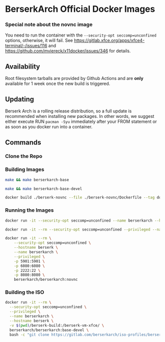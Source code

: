 # BerserkArch Official Docker Images

### Special note about the novnc image

You need to run the container with the `--security-opt seccomp=unconfined` options, otherwise, it will fail. See https://gitlab.xfce.org/apps/xfce4-terminal/-/issues/116 and https://github.com/mviereck/x11docker/issues/346 for details.

## Availability

Root filesystem tarballs are provided by Github Actions and are **only** available for 1 week once the new build is triggered.

## Updating

Berserk Arch is a rolling release distribution, so a full update is recommended when installing new packages. In other words, we suggest either execute RUN `pacman -Syu` immediately after your FROM statement or as soon as you docker run into a container.

## Commands

### Clone the Repo

### Building Images

```bash
make && make berserkarch-base
```

```bash
make && make berserkarch-base-devel
```

```bash
docker build ./berserk-novnc --file ./berserk-novnc/Dockerfile --tag docker.io/berserkarch/berserkarch:novnc
```

### Running the Images

```bash
docker run -it --security-opt seccomp=unconfined --name berserkarch --hostname berserk berserkarch/berserkarch:base
```

```bash
docker run -it --rm --security-opt seccomp=unconfined --privileged --name berserk --hostname berserk berserkarch/berserkarch:base-devel
```

```bash
docker run -it --rm \
    --security-opt seccomp=unconfined \
    --hostname berserk \
    --name berserkarch \
    --privileged \
    -p 5901:5901 \
    -p 6080:6080 \
    -p 2222:22 \
    -p 8080:8080 \
    berserkarch/berserkarch:novnc
```

### Building the ISO

```bash
docker run -it --rm \
  --security-opt seccomp=unconfined \
  --privileged \
  --name berserkarch \
  --hostname berserk \
  -v $(pwd)/berserk-build:/berserk-vm-xfce/ \
  berserkarch/berserkarch:base-devel \
  bash -c "git clone https://gitlab.com/berserkarch/iso-profiles/berserk-vm-xfce.git && cd berserk-vm-xfce && make devbuild"
```

